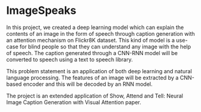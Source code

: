 # ImageSpeaks
In this project, we created a deep learning model which can explain the contents of an image in the form of speech through caption generation with an attention mechanism on Flickr8K dataset. This kind of model is a use-case for blind people so that they can understand any image with the help of speech. The caption generated through a CNN-RNN model will be converted to speech using a text to speech library.

This problem statement is an application of both deep learning and natural language processing. The features of an image will be extracted by a CNN-based encoder and this will be decoded by an RNN model.

The project is an extended application of Show, Attend and Tell: Neural Image Caption Generation with Visual Attention paper.
